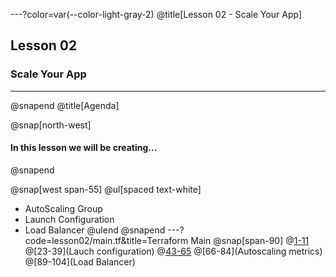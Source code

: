 ---?color=var(--color-light-gray-2)
@title[Lesson 02 - Scale Your App]

## Lesson 02 
### Scale Your App

---

@snapend
@title[Agenda]

@snap[north-west]
#### In this lesson we will be creating...
@snapend

@snap[west span-55]
@ul[spaced text-white]
- AutoScaling Group
- Launch Configuration
- Load Balancer
@ulend
@snapend
---?code=lesson02/main.tf&title=Terraform Main
@snap[span-90]
@[1-11](provider)
@[23-39](Lauch configuration)
@[43-65](Autoscaling)
@[66-84](Autoscaling metrics)
@[89-104](Load Balancer)

